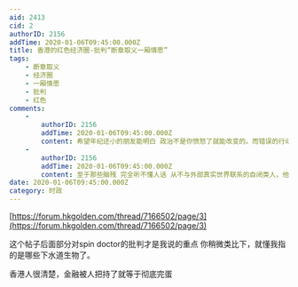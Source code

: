 ```yaml
---
aid: 2413
cid: 2
authorID: 2156
addTime: 2020-01-06T09:45:00.000Z
title: 香港的红色经济圈-批判“断章取义一厢情愿”
tags:
    - 断章取义
    - 经济圈
    - 一厢情愿
    - 批判
    - 红色
comments:
    -
        authorID: 2156
        addTime: 2020-01-06T09:45:00.000Z
        content: 希望年纪还小的朋友能明白 政治不是你愤怒了就能改变的。而错误的行动会导致一生被毁掉
    -
        authorID: 2156
        addTime: 2020-01-06T09:45:00.000Z
        content: 至于那些脑残 完全听不懂人话 从不与外部真实世界联系的自闭类人，他们喊就让他们喊吧，行为艺术，反正抓了也就吃吃药，又不枪毙你
date: 2020-01-06T09:45:00.000Z
category: 时政
---
```


[https://forum.hkgolden.com/thread/7166502/page/3](https://forum.hkgolden.com/thread/7166502/page/3)

这个帖子后面部分对spin doctor的批判才是我说的重点 你稍微类比下，就懂我指的是哪些下水道生物了。

香港人很清楚，金融被人把持了就等于彻底完蛋
